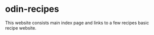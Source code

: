 # odin-recipes

This website consists main index page and links to a few recipes basic recipe website.
